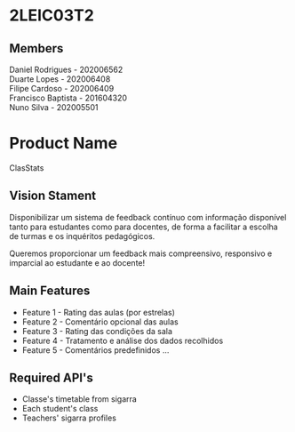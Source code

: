 # 2LEIC03T2

## Members

Daniel Rodrigues - 202006562 <br>
Duarte Lopes - 202006408 <br>
Filipe Cardoso - 202006409 <br>
Francisco Baptista - 201604320 <br>
Nuno Silva - 202005501 <br>

# Product Name
ClasStats

## Vision Stament
Disponibilizar um sistema de feedback contínuo com informação disponível 
tanto para estudantes como para docentes, de forma a facilitar a escolha de 
turmas e os inquéritos pedagógicos.

Queremos proporcionar um feedback mais compreensivo, responsivo e imparcial ao estudante e ao docente!
## Main Features
 - Feature 1 - Rating das aulas (por estrelas)
 - Feature 2 - Comentário opcional das aulas
 - Feature 3 - Rating das condições da sala
 - Feature 4 - Tratamento e análise dos dados recolhidos
 - Feature 5 - Comentários predefinidos
...

## Required API's
- Classe's timetable from sigarra
- Each student's class
- Teachers' sigarra profiles
